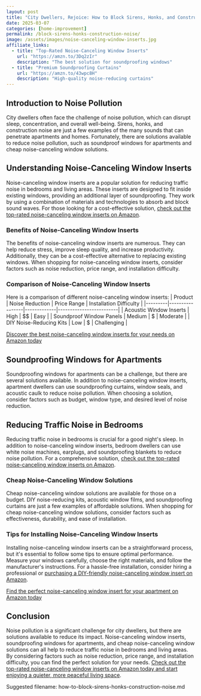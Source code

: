 ```yaml
---
layout: post
title: "City Dwellers, Rejoice: How to Block Sirens, Honks, and Construction Noise"
date: 2025-03-07
categories: [home-improvement]
permalink: /block-sirens-honks-construction-noise/
image: /assets/images/noise-canceling-window-inserts.jpg
affiliate_links:
  - title: "Top-Rated Noise-Canceling Window Inserts"
    url: "https://amzn.to/3Dq2zIr"
    description: "The best solution for soundproofing windows"
  - title: "Premium Soundproofing Curtains"
    url: "https://amzn.to/43wpc8H"
    description: "High-quality noise-reducing curtains"
---
```


## Introduction to Noise Pollution
City dwellers often face the challenge of noise pollution, which can disrupt sleep, concentration, and overall well-being. Sirens, honks, and construction noise are just a few examples of the many sounds that can penetrate apartments and homes. Fortunately, there are solutions available to reduce noise pollution, such as soundproof windows for apartments and cheap noise-canceling window solutions.

## Understanding Noise-Canceling Window Inserts
Noise-canceling window inserts are a popular solution for reducing traffic noise in bedrooms and living areas. These inserts are designed to fit inside existing windows, providing an additional layer of soundproofing. They work by using a combination of materials and technologies to absorb and block sound waves. For those looking for a cost-effective solution, [check out the top-rated noise-canceling window inserts on Amazon](https://amzn.to/3Dq2zIr).

### Benefits of Noise-Canceling Window Inserts
The benefits of noise-canceling window inserts are numerous. They can help reduce stress, improve sleep quality, and increase productivity. Additionally, they can be a cost-effective alternative to replacing existing windows. When shopping for noise-canceling window inserts, consider factors such as noise reduction, price range, and installation difficulty.

### Comparison of Noise-Canceling Window Inserts
Here is a comparison of different noise-canceling window inserts:
| Product | Noise Reduction | Price Range | Installation Difficulty |
|---------|-----------------|-------------|-------------------------|
| Acoustic Window Inserts | High | $$ | Easy |
| Soundproof Window Panels | Medium | $ | Moderate |
| DIY Noise-Reducing Kits | Low | $ | Challenging |

[Discover the best noise-canceling window inserts for your needs on Amazon today](https://amzn.to/3Dq2zIr)

## Soundproofing Windows for Apartments
Soundproofing windows for apartments can be a challenge, but there are several solutions available. In addition to noise-canceling window inserts, apartment dwellers can use soundproofing curtains, window seals, and acoustic caulk to reduce noise pollution. When choosing a solution, consider factors such as budget, window type, and desired level of noise reduction.

## Reducing Traffic Noise in Bedrooms
Reducing traffic noise in bedrooms is crucial for a good night's sleep. In addition to noise-canceling window inserts, bedroom dwellers can use white noise machines, earplugs, and soundproofing blankets to reduce noise pollution. For a comprehensive solution, [check out the top-rated noise-canceling window inserts on Amazon](https://amzn.to/3Dq2zIr).

### Cheap Noise-Canceling Window Solutions
Cheap noise-canceling window solutions are available for those on a budget. DIY noise-reducing kits, acoustic window films, and soundproofing curtains are just a few examples of affordable solutions. When shopping for cheap noise-canceling window solutions, consider factors such as effectiveness, durability, and ease of installation.

### Tips for Installing Noise-Canceling Window Inserts
Installing noise-canceling window inserts can be a straightforward process, but it's essential to follow some tips to ensure optimal performance. Measure your windows carefully, choose the right materials, and follow the manufacturer's instructions. For a hassle-free installation, consider hiring a professional or [purchasing a DIY-friendly noise-canceling window insert on Amazon](https://amzn.to/3Dq2zIr).

[Find the perfect noise-canceling window insert for your apartment on Amazon today](https://amzn.to/3Dq2zIr)

## Conclusion
Noise pollution is a significant challenge for city dwellers, but there are solutions available to reduce its impact. Noise-canceling window inserts, soundproofing windows for apartments, and cheap noise-canceling window solutions can all help to reduce traffic noise in bedrooms and living areas. By considering factors such as noise reduction, price range, and installation difficulty, you can find the perfect solution for your needs. [Check out the top-rated noise-canceling window inserts on Amazon today and start enjoying a quieter, more peaceful living space](https://amzn.to/3Dq2zIr).

Suggested filename: how-to-block-sirens-honks-construction-noise.md
